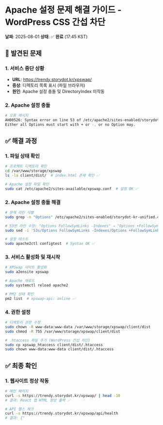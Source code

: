 # Apache 설정 문제 해결 가이드 - WordPress CSS 간섭 차단
**날짜**: 2025-08-01 **상태**: ✅ **완료** (17:45 KST)

## 🔴 발견된 문제

### 1. 서비스 중단 상황
- **URL**: https://trendy.storydot.kr/xpswap/
- **증상**: 디렉토리 목록 표시 (파일 브라우저)
- **원인**: Apache 설정 충돌 및 DirectoryIndex 미작동

### 2. Apache 설정 충돌
```bash
# 오류 메시지
AH00526: Syntax error on line 53 of /etc/apache2/sites-enabled/storydot-kr-unified.conf:
Either all Options must start with + or -, or no Option may.
```

## ✅ 해결 과정

### 1. 파일 상태 확인
```bash
# 프로젝트 디렉토리 확인
cd /var/www/storage/xpswap
ls -la client/dist/  # index.html 존재 확인 ✅

# Apache 설정 파일 확인
sudo cat /etc/apache2/sites-available/xpswap.conf  # 설정 OK ✅
```

### 2. Apache 설정 충돌 해결
```bash
# 문제 라인 식별
sudo grep -n "Options" /etc/apache2/sites-enabled/storydot-kr-unified.conf

# 53번 라인 수정: "Options FollowSymLinks -Indexes" → "Options +FollowSymLinks -Indexes"
sudo sed -i '53s/Options FollowSymLinks -Indexes/Options +FollowSymLinks -Indexes/' /etc/apache2/sites-enabled/storydot-kr-unified.conf

# 설정 테스트
sudo apache2ctl configtest  # Syntax OK ✅
```

### 3. 서비스 활성화 및 재시작
```bash
# XPSwap 사이트 활성화
sudo a2ensite xpswap

# Apache 재로드
sudo systemctl reload apache2

# PM2 상태 확인
pm2 list  # xpswap-api: online ✅
```

### 4. 권한 설정
```bash
# 디렉토리 권한 수정
sudo chown -R www-data:www-data /var/www/storage/xpswap/client/dist
sudo chmod -R 755 /var/www/storage/xpswap/client/dist

# .htaccess 파일 추가 (WordPress 간섭 차단)
sudo cp xpswap_htaccess client/dist/.htaccess
sudo chown www-data:www-data client/dist/.htaccess
```

## ✅ 최종 확인

### 1. 웹사이트 정상 작동
```bash
# 메인 페이지
curl -s https://trendy.storydot.kr/xpswap/ | head -10
# 결과: React 앱 HTML 정상 출력 ✅

# API 헬스 체크
curl -s https://trendy.storydot.kr/xpswap/api/health
# 결과: {"